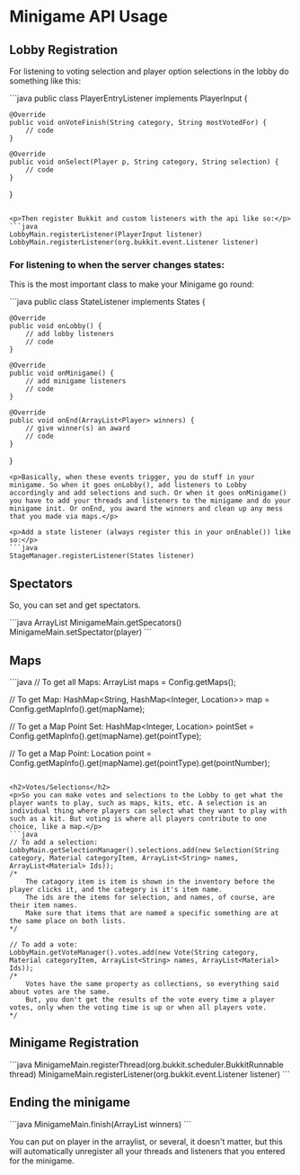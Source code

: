<h1>Minigame API Usage</h1>

<h2>Lobby Registration</h2>

<p>For listening to voting selection and player option selections in the lobby do something like this:</p>
```java
public class PlayerEntryListener implements PlayerInput {

    @Override
	public void onVoteFinish(String category, String mostVotedFor) {
	    // code
	}
	
	@Override
	public void onSelect(Player p, String category, String selection) {
	    // code
	}
	
}
```

<p>Then register Bukkit and custom listeners with the api like so:</p>
```java
LobbyMain.registerListener(PlayerInput listener)
LobbyMain.registerListener(org.bukkit.event.Listener listener)
```

<h3>For listening to when the server changes states:</h3>
<p>This is the most important class to make your Minigame go round:</p>
```java
public class StateListener implements States {

    @Override
	public void onLobby() {
	    // add lobby listeners
		// code
	}
	
	@Override
	public void onMinigame() {
	    // add minigame listeners
		// code
	}
	
	@Override
	public void onEnd(ArrayList<Player> winners) {
	    // give winner(s) an award
		// code
	}
	
}
```
<p>Basically, when these events trigger, you do stuff in your minigame. So when it goes onLobby(), add listeners to Lobby accordingly and add selections and such. Or when it goes onMinigame() you have to add your threads and listeners to the minigame and do your minigame init. Or onEnd, you award the winners and clean up any mess that you made via maps.</p>

<p>Add a state listener (always register this in your onEnable()) like so:</p>
```java
StageManager.registerListener(States listener)
```

<h2>Spectators</h2>
<p>So, you can set and get spectators.</p>
```java
ArrayList<Player> MinigameMain.getSpecators()
MinigameMain.setSpectator(player)
```

<h2>Maps</h2>
```java
// To get all Maps:
ArrayList<String> maps = Config.getMaps();

// To get Map:
HashMap<String, HashMap<Integer, Location>> map = Config.getMapInfo().get(mapName);

// To get a Map Point Set: 
HashMap<Integer, Location> pointSet = Config.getMapInfo().get(mapName).get(pointType);

// To get a Map Point: 
Location point = Config.getMapInfo().get(mapName).get(pointType).get(pointNumber);
```

<h2>Votes/Selections</h2>
<p>So you can make votes and selections to the Lobby to get what the player wants to play, such as maps, kits, etc. A selection is an individual thing where players can select what they want to play with such as a kit. But voting is where all players contribute to one choice, like a map.</p>
```java
// To add a selection:
LobbyMain.getSelectionManager().selections.add(new Selection(String category, Material categoryItem, ArrayList<String> names, ArrayList<Material> Ids));
/* 
    The catagory item is item is shown in the inventory before the player clicks it, and the category is it's item name.
    The ids are the items for selection, and names, of course, are their item names. 
    Make sure that items that are named a specific something are at the same place on both lists.
*/

// To add a vote:
LobbyMain.getVoteManager().votes.add(new Vote(String category, Material categoryItem, ArrayList<String> names, ArrayList<Material> Ids));
/* 
    Votes have the same property as collections, so everything said about votes are the same. 
	But, you don't get the results of the vote every time a player votes, only when the voting time is up or when all players vote.
*/
```

<h2>Minigame Registration</h2>
```java
MinigameMain.registerThread(org.bukkit.scheduler.BukkitRunnable thread)
MinigameMain.registerListener(org.bukkit.event.Listener listener)
```

<h2>Ending the minigame</h2>
```java
MinigameMain.finish(ArrayList<Player> winners)
```
<p>You can put on player in the arraylist, or several, it doesn't matter, but this will automatically unregister all your threads and listeners that you entered for the minigame.</p>
